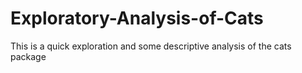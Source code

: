 # Exploratory-Analysis-of-Cats
This is a quick exploration and some descriptive analysis of the cats package
